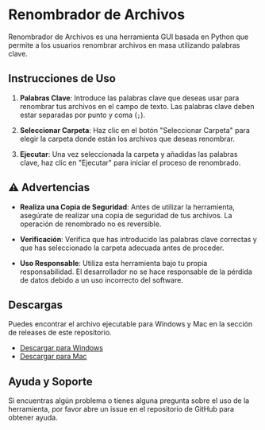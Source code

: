 # Renombrador de Archivos

Renombrador de Archivos es una herramienta GUI basada en Python que permite a los usuarios renombrar archivos en masa utilizando palabras clave.

## Instrucciones de Uso

1. **Palabras Clave**: Introduce las palabras clave que deseas usar para renombrar tus archivos en el campo de texto. Las palabras clave deben estar separadas por punto y coma (`;`).

2. **Seleccionar Carpeta**: Haz clic en el botón "Seleccionar Carpeta" para elegir la carpeta donde están los archivos que deseas renombrar.

3. **Ejecutar**: Una vez seleccionada la carpeta y añadidas las palabras clave, haz clic en "Ejecutar" para iniciar el proceso de renombrado.

## ⚠️ Advertencias

- **Realiza una Copia de Seguridad**: Antes de utilizar la herramienta, asegúrate de realizar una copia de seguridad de tus archivos. La operación de renombrado no es reversible.

- **Verificación**: Verifica que has introducido las palabras clave correctas y que has seleccionado la carpeta adecuada antes de proceder.

- **Uso Responsable**: Utiliza esta herramienta bajo tu propia responsabilidad. El desarrollador no se hace responsable de la pérdida de datos debido a un uso incorrecto del software.

## Descargas

Puedes encontrar el archivo ejecutable para Windows y Mac en la sección de releases de este repositorio.

- [Descargar para Windows](https://github.com/MarioMMJ/renombrador_archivos/releases/download/v1.0.1/windows-executable.zip)
- [Descargar para Mac](https://github.com/MarioMMJ/renombrador_archivos/releases/download/v1.0.1/macos-diskimage.zip)



## Ayuda y Soporte

Si encuentras algún problema o tienes alguna pregunta sobre el uso de la herramienta, por favor abre un issue en el repositorio de GitHub para obtener ayuda.
